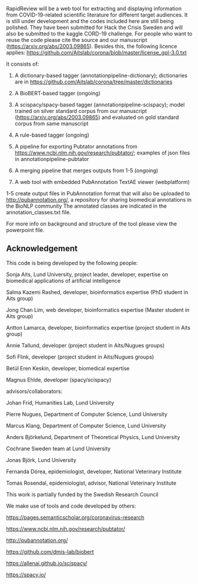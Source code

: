 RapidReview will be a web tool for extracting and displaying information from COVID-19-related scientific literature for different target audiences. It is still under development and the codes included here are still being polished. They have been submitted for Hack the Crisis Sweden and will also be submitted to the kaggle CORD-19 challenge. For people who want to reuse the code please cite the source and our manuscript (https://arxiv.org/abs/2003.09865). Besides this, the following licence applies: https://github.com/Aitslab/corona/blob/master/license_gpl-3.0.txt

It consists of:
1. A dictionary-based tagger (annotationpipeline-dictionary); dictionaries are in https://github.com/Aitslab/corona/tree/master/dictionaries

2. A BioBERT-based tagger (ongoing)

3. A scispacy/spacy-based tagger (annotationpipeline-scispacy); model trained on silver standard corpus from our manuscript (https://arxiv.org/abs/2003.09865) and evaluated on gold standard corpus from same manuscript

4. A rule-based tagger (ongoing)

5. A pipeline for exporting Pubtator annotations from https://www.ncbi.nlm.nih.gov/research/pubtator/; examples of json files in annotationpipeline-pubtator

5. A merging pipeline that merges outputs from 1-5 (ongoing)

6. A web tool with embedded PubAnnotation TextAE viewer (webplatform)

1-5 create output files in PubAnnotation format that will also be uploaded to http://pubannotation.org/, a repository for sharing biomedical annotations in the BioNLP community The annotated classes are indicated in the annotation_classes.txt file.


For more info on background and structure of the tool please view the powerpoint file.


## Acknowledgement
This code is being developed by the following people:

Sonja Aits, Lund University, project leader, developer, expertise on biomedical applications of artificial intelligence

Salma Kazemi Rashed, developer, bioinformatics expertise (PhD student in Aits group)

Jong Chan Lim, web developer, bioinformatics expertise (Master student in Aits group)

Antton Lamarca, developer, bioinformatics expertise (project student in Aits group)

Annie Tallund, developer (project student in Aits/Nugues groups)

Sofi Flink, developer (project student in Aits/Nugues groups)

Betül Eren Keskin, developer, biomedical expertise

Magnus Ehlde, developer (spacy/scispacy)


advisors/collaborators:

Johan Frid, Humanities Lab, Lund University

Pierre Nugues, Department of Computer Science, Lund University

Marcus Klang, Department of Computer Science, Lund University

Anders Björkelund, Department of Theoretical Physics, Lund University

Cochrane Sweden team at Lund University

Jonas Björk, Lund University

Fernanda Dórea, epidemiologist, developer, National Veterinary Institute

Tomas Rosendal, epidemiologist, advisor, National Veterinary Institute

This work is partially funded by the Swedish Research Council

We make use of tools and code developed by others:

https://pages.semanticscholar.org/coronavirus-research

https://www.ncbi.nlm.nih.gov/research/pubtator/

http://pubannotation.org/

https://github.com/dmis-lab/biobert

https://allenai.github.io/scispacy/

https://spacy.io/






